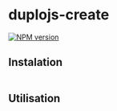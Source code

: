 # duplojs-create
[![NPM version](https://img.shields.io/npm/v/duplojs-create)](https://www.npmjs.com/package/duplojs-create)

## Instalation
```

```

## Utilisation